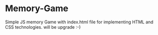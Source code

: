 # Memory-Game
Simple JS memory Game with index.html file for implementing HTML and CSS technologies.
will be upgrade :-)
